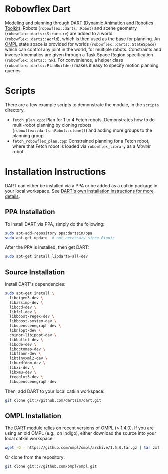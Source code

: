 # Robowflex Dart

Modeling and planning through [DART (Dynamic Animation and Robotics Toolkit)](https://dartsim.github.io/).
Robots (`robowflex::darts::Robot`) and scene geometry (`robowflex::darts::Structure`) are added to a world (`robowflex::darts::World`), which is then used as the base for planning.
An [OMPL](http://ompl.kavrakilab.org/) state space is provided for worlds (`robowflex::darts::StateSpace`) which can control any joint in the world, for multiple robots.
Constraints and inverse kinematics are given through a Task Space Region specification (`robowflex::darts::TSR`).
For convenience, a helper class (`robowflex::darts::PlanBuilder`) makes it easy to specify motion planning queries.

# Scripts

There are a few example scripts to demonstrate the module, in the `scripts` directory.
- `fetch_plan.cpp`: Plan for 1 to 4 Fetch robots. Demonstrates how to do multi-robot planning by cloning robots (`robowflex::darts::Robot::clone()`) and adding more groups to the planning group.
- `fetch_robowflex_plan.cpp`: Constrained planning for a Fetch robot, where that Fetch robot is loaded via `robowflex_library` as a _MoveIt_ robot.

# Installation Instructions

DART can either be installed via a PPA or be added as a catkin package in your local workspace.
See [DART's own installation instructions for more details](https://dartsim.github.io/install_dart_on_ubuntu.html#install-dart).

## PPA Installation

To install DART via PPA, simply do the following:

```sh
sudo apt-add-repository ppa:dartsim/ppa
sudo apt-get update  # not necessary since Bionic
```

After the PPA is installed, then get DART:
```sh
sudo apt-get install libdart6-all-dev
```

## Source Installation

Install DART's dependencies:
```sh
sudo apt-get install \
  libeigen3-dev \
  libassimp-dev \
  libccd-dev \
  libfcl-dev \
  libboost-regex-dev \
  libboost-system-dev \
  libopenscenegraph-dev \
  libnlopt-dev \
  coinor-libipopt-dev \
  libbullet-dev \
  libode-dev \
  liboctomap-dev \
  libflann-dev \
  libtinyxml2-dev \
  liburdfdom-dev \
  libxi-dev \
  libxmu-dev \
  freeglut3-dev \
  libopenscenegraph-dev
```

Then, add DART to your local catkin workspace:
```sh
git clone git://github.com/dartsim/dart.git
```

## OMPL Installation

The DART module relies on recent versions of OMPL (> 1.4.0).
If you are using an old OMPL (e.g., on Indigo), either download the source into your local catkin workspace:
```sh
wget -O - https://github.com/ompl/ompl/archive/1.5.0.tar.gz | tar zxf -
```
Or clone from the repository:
```sh
git clone git:://github.com/ompl/ompl.git
```
